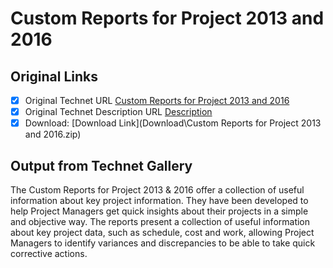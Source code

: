 # Custom Reports for Project 2013 and 2016

## Original Links

- [x] Original Technet URL [Custom Reports for Project 2013 and 2016](https://gallery.technet.microsoft.com/Custom-Reports-for-2013-584584de)
- [x] Original Technet Description URL [Description](https://gallery.technet.microsoft.com/Custom-Reports-for-2013-584584de/description)
- [x] Download: [Download Link](Download\Custom Reports for Project 2013 and 2016.zip)

## Output from Technet Gallery

The Custom Reports for Project 2013 & 2016 offer a collection of useful information about key project information. They have been developed to help Project Managers get quick insights about their projects in a simple and objective way. The reports  present a collection of useful information about key project data, such as schedule, cost and work, allowing Project Managers to identify variances and discrepancies to be able to take quick corrective actions.

